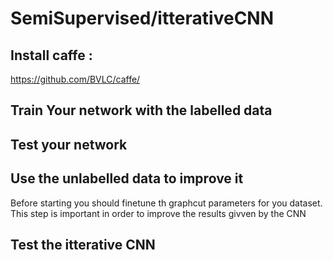 # SemiSupervised/itterativeCNN

## Install caffe : 
 https://github.com/BVLC/caffe/
 
 ## Train Your network with the labelled data
 
 ## Test your network
 
 ## Use the unlabelled data to improve it
 Before starting you should finetune th graphcut parameters for you dataset. This step is important in order to improve the results givven by the CNN
 
 ## Test the itterative CNN 
